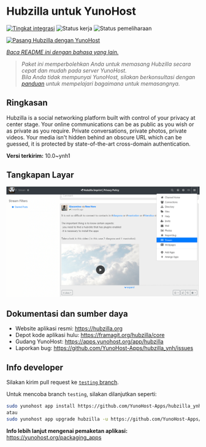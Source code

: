 <!--
N.B.: README ini dibuat secara otomatis oleh <https://github.com/YunoHost/apps/tree/master/tools/readme_generator>
Ini TIDAK boleh diedit dengan tangan.
-->

# Hubzilla untuk YunoHost

[![Tingkat integrasi](https://apps.yunohost.org/badge/integration/hubzilla)](https://ci-apps.yunohost.org/ci/apps/hubzilla/)
![Status kerja](https://apps.yunohost.org/badge/state/hubzilla)
![Status pemeliharaan](https://apps.yunohost.org/badge/maintained/hubzilla)

[![Pasang Hubzilla dengan YunoHost](https://install-app.yunohost.org/install-with-yunohost.svg)](https://install-app.yunohost.org/?app=hubzilla)

*[Baca README ini dengan bahasa yang lain.](./ALL_README.md)*

> *Paket ini memperbolehkan Anda untuk memasang Hubzilla secara cepat dan mudah pada server YunoHost.*  
> *Bila Anda tidak mempunyai YunoHost, silakan berkonsultasi dengan [panduan](https://yunohost.org/install) untuk mempelajari bagaimana untuk memasangnya.*

## Ringkasan

Hubzilla is a social networking platform built with control of your privacy at center stage. Your online communications can be as public as you wish or as private as you require. Private conversations, private photos, private videos. Your media isn't hidden behind an obscure URL which can be guessed, it is protected by state-of-the-art cross-domain authentication.


**Versi terkirim:** 10.0~ynh1

## Tangkapan Layar

![Tangkapan Layar pada Hubzilla](./doc/screenshots/hubzilla-1.png)

## Dokumentasi dan sumber daya

- Website aplikasi resmi: <https://hubzilla.org>
- Depot kode aplikasi hulu: <https://framagit.org/hubzilla/core>
- Gudang YunoHost: <https://apps.yunohost.org/app/hubzilla>
- Laporkan bug: <https://github.com/YunoHost-Apps/hubzilla_ynh/issues>

## Info developer

Silakan kirim pull request ke [`testing` branch](https://github.com/YunoHost-Apps/hubzilla_ynh/tree/testing).

Untuk mencoba branch `testing`, silakan dilanjutkan seperti:

```bash
sudo yunohost app install https://github.com/YunoHost-Apps/hubzilla_ynh/tree/testing --debug
atau
sudo yunohost app upgrade hubzilla -u https://github.com/YunoHost-Apps/hubzilla_ynh/tree/testing --debug
```

**Info lebih lanjut mengenai pemaketan aplikasi:** <https://yunohost.org/packaging_apps>
